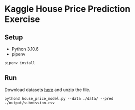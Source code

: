 # Kaggle House Price Prediction Exercise

## Setup
- Python 3.10.6
- pipenv

```shell
pipenv install
```

## Run
Download datasets [here](https://www.kaggle.com/competitions/house-prices-advanced-regression-techniques/data) and unzip the file.

```shell
python3 house_price_model.py --data ./data/ --pred ./output/submission.csv
```
